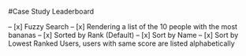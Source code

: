 #Case Study Leaderboard

– [x] Fuzzy Search
– [x] Rendering a list of the 10 people with the most bananas
– [x] Sorted by Rank (Default)
– [x] Sort by Name
– [x] Sort by Lowest Ranked Users, users with same score are listed alphabetically
